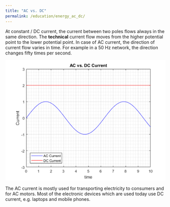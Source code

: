 ```yaml
---
title: "AC vs. DC"
permalink: /education/energy_ac_dc/
---
```




At constant / DC current, the current between two poles flows always in the same direction. The **technical** current flow moves from the higher potential point to the lower potential point. In case of AC current, the direction of current flow varies in time. For example in a 50 Hz network, the direction changes fifty times per second.

![AC vs. DC Current](/media_files/AC_DC_current_graph.png/?style=centerme)

The AC current is mostly used for transporting electricity to consumers and for AC motors. Most of the electronic devices which are used today use DC current, e.g. laptops and mobile phones.
